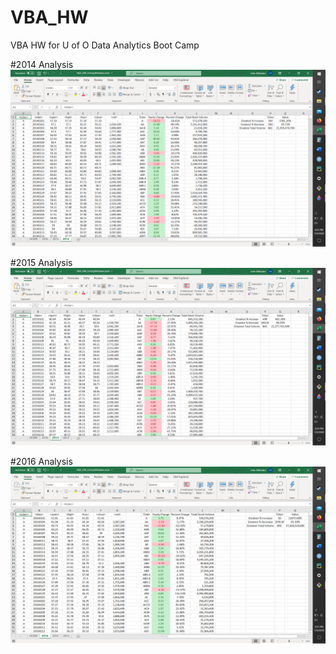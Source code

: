 # VBA_HW
VBA HW for U of O Data Analytics Boot Camp

#2014 Analysis
![2014 Analysis](Images/VBAHW_2014.png)

#2015 Analysis
![2015 Analysis](Images/VBAHW_2015.png)

#2016 Analysis
![2016 Analysis](Images/VBAHW_2016.png)
